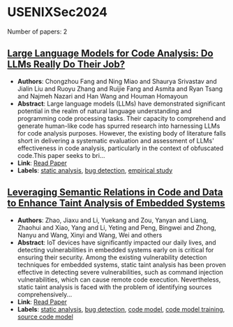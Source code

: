 # USENIXSec2024

Number of papers: 2

## [Large Language Models for Code Analysis: Do LLMs Really Do Their Job?](paper_1.md)
- **Authors**: Chongzhou Fang and Ning Miao and Shaurya Srivastav and Jialin Liu and Ruoyu Zhang and Ruijie Fang and Asmita and Ryan Tsang and Najmeh Nazari and Han Wang and Houman Homayoun
- **Abstract**: Large language models (LLMs) have demonstrated significant potential in the realm of natural language understanding and programming code processing tasks. Their capacity to comprehend and generate human-like code has spurred research into harnessing LLMs for code analysis purposes. However, the existing body of literature falls short in delivering a systematic evaluation and assessment of LLMs' effectiveness in code analysis, particularly in the context of obfuscated code.This paper seeks to bri...
- **Link**: [Read Paper](https://www.usenix.org/conference/usenixsecurity24/presentation/fang)
- **Labels**: [static analysis](../../labels/static_analysis.md), [bug detection](../../labels/bug_detection.md), [empirical study](../../labels/empirical_study.md)


## [Leveraging Semantic Relations in Code and Data to Enhance Taint Analysis of Embedded Systems](paper_2.md)
- **Authors**: Zhao, Jiaxu and Li, Yuekang and Zou, Yanyan and Liang, Zhaohui and Xiao, Yang and Li, Yeting and Peng, Bingwei and Zhong, Nanyu and Wang, Xinyi and Wang, Wei and others
- **Abstract**: IoT devices have significantly impacted our daily lives, and detecting vulnerabilities in embedded systems early on is critical for ensuring their security. Among the existing vulnerability detection techniques for embedded systems, static taint analysis has been proven effective in detecting severe vulnerabilities, such as command injection vulnerabilities, which can cause remote code execution. Nevertheless, static taint analysis is faced with the problem of identifying sources comprehensively...
- **Link**: [Read Paper](https://www.usenix.org/system/files/usenixsecurity24-zhao.pdf)
- **Labels**: [static analysis](../../labels/static_analysis.md), [bug detection](../../labels/bug_detection.md), [code model](../../labels/code_model.md), [code model training](../../labels/code_model_training.md), [source code model](../../labels/source_code_model.md)
